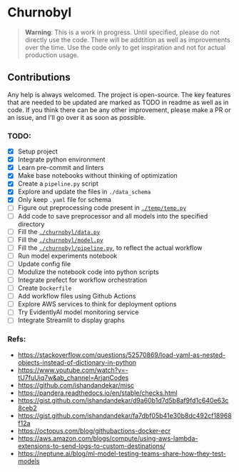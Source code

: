 # Churnobyl

> **Warning**: This is a work in progress. Until specified, please do not directly use the code. There will be addtition as well as improvements over the time. Use the code only to get inspiration and not for actual production usage.

## Contributions

Any help is always welcomed. The project is open-source. The key features that are needed to be updated are marked as TODO in readme as well as in code. If you think there can be any other improvement, please make a PR or an issue, and I'll go over it as soon as possible.

### TODO:

- [x] Setup project
- [x] Integrate python environment
- [x] Learn pre-commit and linters
- [x] Make base notebooks without thinking of optimization
- [x] Create a `pipeline.py` script
- [x] Explore and update the files in `./data_schema`
- [x] Only keep `.yaml` file for schema
- [ ] Figure out preprocessing code present in [`./temp/temp.py`](./temp/temp.py)
- [ ] Add code to save preprocessor and all models into the specified directory
- [ ] Fill the [`./churnobyl/data.py`](./churnobyl/data.py)
- [ ] Fill the [`./churnobyl/model.py`](./churnobyl/model.py)
- [ ] Fill the [`./churnobyl/pipeline.py`](./churnobyl/pipeline.py), to reflect the actual workflow
- [ ] Run model experiments notebook
- [ ] Update config file
- [ ] Modulize the notebook code into python scripts
- [ ] Integrate prefect for workflow orchestration
- [ ] Create `Dockerfile`
- [ ] Add workflow files using Github Actions
- [ ] Explore AWS services to think for deployment options
- [ ] Try EvidentlyAI model monitoring service
- [ ] Integrate Streamlit to display graphs

### Refs:

- https://stackoverflow.com/questions/52570869/load-yaml-as-nested-objects-instead-of-dictionary-in-python
- https://www.youtube.com/watch?v=-tU7fuUiq7w&ab_channel=ArjanCodes
- https://github.com/ishandandekar/misc
- https://pandera.readthedocs.io/en/stable/checks.html
- https://gist.github.com/ishandandekar/d9a60b1d7d5b8af9fd1c640e63c8ceb2
- https://gist.github.com/ishandandekar/fa7dbf05b41e30b8dc492cf18968f12a
- https://octopus.com/blog/githubactions-docker-ecr
- https://aws.amazon.com/blogs/compute/using-aws-lambda-extensions-to-send-logs-to-custom-destinations/
- https://neptune.ai/blog/ml-model-testing-teams-share-how-they-test-models
